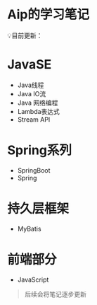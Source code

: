 # Aip的学习笔记

:bulb:目前更新：

# JavaSE

- Java线程
- Java IO流
- Java 网络编程
- Lambda表达式
- Stream API



# Spring系列

- SpringBoot
- Spring





# 持久层框架

- MyBatis



# 前端部分

- JavaScript



> 后续会将笔记逐步更新

